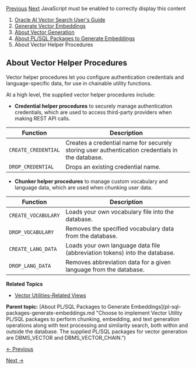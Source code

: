 [Previous](chainable-utility-functions-and-common-use-cases.md)
[Next](supplied-vector-utility-pl-sql-packages.md) JavaScript must be
enabled to correctly display this content

  1. [Oracle AI Vector Search User's Guide](index.md)
  2. [Generate Vector Embeddings](generate-vector-embeddings-node.md)
  3. [About Vector Generation](vector-generation.md)
  4. [About PL/SQL Packages to Generate Embeddings](pl-sql-packages-generate-embeddings.md)
  5. About Vector Helper Procedures

## About Vector Helper Procedures

Vector helper procedures let you configure authentication credentials and
language-specific data, for use in chainable utility functions.

At a high level, the supplied vector helper procedures include:

  * **Credential helper procedures** to securely manage authentication credentials, which are used to access third-party providers when making REST API calls. 

Function | Description  
---|---  
`CREATE_CREDENTIAL` |  Creates a credential name for securely storing user authentication credentials in the database.   
`DROP_CREDENTIAL` |  Drops an existing credential name.  
  
  * **Chunker helper procedures** to manage custom vocabulary and language data, which are used when chunking user data. 

Function | Description  
---|---  
`CREATE_VOCABULARY` |  Loads your own vocabulary file into the database.   
`DROP_VOCABULARY` |  Removes the specified vocabulary data from the database.  
`CREATE_LANG_DATA` |  Loads your own language data file (abbreviation tokens) into the database.   
`DROP_LANG_DATA` |  Removes abbreviation data for a given language from the database.  
  

**Related Topics**

  * [Vector Utilities-Related Views](vector-utilities-related-views.md#GUID-E2B9F02C-E2A6-439B-9A2E-177FF7FA6EE0 "These views display language-specific data \(abbreviation token details\) and vocabulary data related to the Oracle AI Vector Search SQL and PL/SQL utilities.")

**Parent topic:** [About PL/SQL Packages to Generate Embeddings](pl-sql-
packages-generate-embeddings.md "Choose to implement Vector Utility PL/SQL
packages to perform chunking, embedding, and text generation operations along
with text processing and similarity search, both within and outside the
database. The supplied PL/SQL packages for vector generation are DBMS_VECTOR
and DBMS_VECTOR_CHAIN.")


[← Previous](chainable-utility-functions-and-common-use-cases.md)

[Next →](supplied-vector-utility-pl-sql-packages.md)

